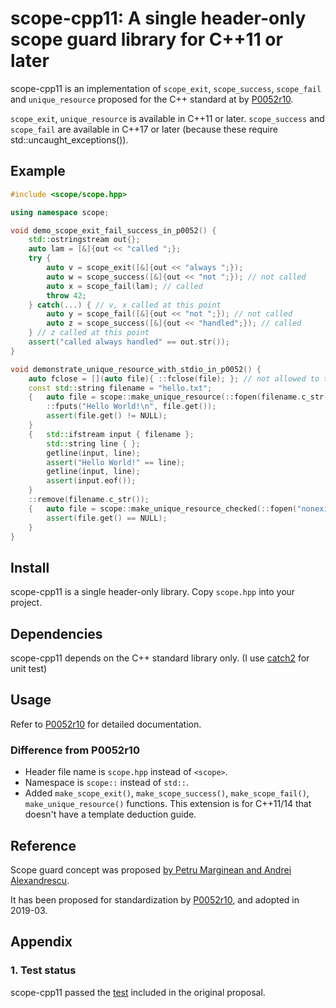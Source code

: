 # scope-cpp11: A single header-only scope guard library for C++11 or later

scope-cpp11 is an implementation of `scope_exit`, `scope_success`, `scope_fail` and `unique_resource` proposed for the C++ standard at by [P0052r10](http://www.open-std.org/JTC1/SC22/WG21/docs/papers/2019/p0052r10.pdf).

`scope_exit`, `unique_resource` is available in C++11 or later. `scope_success` and `scope_fail` are available in C++17 or later (because these require std::uncaught_exceptions()).

## Example

```cpp
#include <scope/scope.hpp>

using namespace scope;

void demo_scope_exit_fail_success_in_p0052() {
    std::ostringstream out{};
    auto lam = [&]{out << "called ";};
    try {
        auto v = scope_exit([&]{out << "always ";});
        auto w = scope_success([&]{out << "not ";}); // not called
        auto x = scope_fail(lam); // called
        throw 42;
    } catch(...) { // v, x called at this point
        auto y = scope_fail([&]{out << "not ";}); // not called
        auto z = scope_success([&]{out << "handled";}); // called
    } // z called at this point
    assert("called always handled" == out.str());
}

void demonstrate_unique_resource_with_stdio_in_p0052() {
    auto fclose = [](auto file){ ::fclose(file); }; // not allowed to take address
    const std::string filename = "hello.txt";
    {   auto file = scope::make_unique_resource(::fopen(filename.c_str(), "w"), fclose);
        ::fputs("Hello World!\n", file.get());
        assert(file.get() != NULL);
    }
    {   std::ifstream input { filename };
        std::string line { };
        getline(input, line);
        assert("Hello World!" == line);
        getline(input, line);
        assert(input.eof());
    }
    ::remove(filename.c_str());
    {   auto file = scope::make_unique_resource_checked(::fopen("nonexistingfile.txt", "r"), (FILE*)NULL, fclose);
        assert(file.get() == NULL);
    }
}
```

## Install

scope-cpp11 is a single header-only library. Copy `scope.hpp` into your project.

## Dependencies

scope-cpp11 depends on the C++ standard library only. (I use [catch2](https://github.com/catchorg/Catch2) for unit test)

## Usage

Refer to [P0052r10](http://www.open-std.org/JTC1/SC22/WG21/docs/papers/2019/p0052r10.pdf) for detailed documentation.

### Difference from P0052r10

* Header file name is `scope.hpp` instead of `<scope>`.
* Namespace is `scope::` instead of `std::`.
* Added `make_scope_exit()`, `make_scope_success()`, `make_scope_fail()`, `make_unique_resource()` functions. This extension is for C++11/14 that doesn't have a template deduction guide.

## Reference

Scope guard concept was proposed [by Petru Marginean and Andrei Alexandrescu](https://www.drdobbs.com/cpp/generic-change-the-way-you-write-excepti/184403758).

It has been proposed for standardization by [P0052r10](http://www.open-std.org/JTC1/SC22/WG21/docs/papers/2019/p0052r10.pdf), and adopted in 2019-03.

## Appendix

### 1. Test status

scope-cpp11 passed the [test](https://github.com/PeterSommerlad/SC22WG21_Papers/blob/master/workspace/P0052_scope_exit/src/Test.cpp) included in the original proposal.
